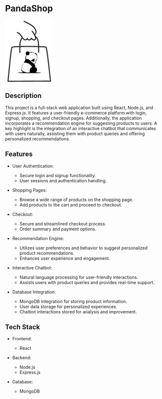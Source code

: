 # PandaShop
![Project Logo](./src/pages/logo.png)
## Description

This project is a full-stack web application built using React, Node.js, and Express.js. It features a user-friendly e-commerce platform with login, signup, shopping, and checkout pages. Additionally, the application incorporates a recommendation engine for suggesting products to users. A key highlight is the integration of an interactive chatbot that communicates with users naturally, assisting them with product queries and offering personalized recommendations.

## Features

- User Authentication:
  - Secure login and signup functionality.
  - User sessions and authentication handling.

- Shopping Pages:
  - Browse a wide range of products on the shopping page.
  - Add products to the cart and proceed to checkout.

- Checkout:
  - Secure and streamlined checkout process.
  - Order summary and payment options.

- Recommendation Engine:
  - Utilizes user preferences and behavior to suggest personalized product recommendations.
  - Enhances user experience and engagement.

- Interactive Chatbot:
  - Natural language processing for user-friendly interactions.
  - Assists users with product queries and provides real-time support.

- Database Integration:
  - MongoDB integration for storing product information.
  - User data storage for personalized experiences.
  - Chatbot interactions stored for analysis and improvement.

## Tech Stack

- Frontend:
  - React

- Backend:
  - Node.js
  - Express.js

- Database:
  - MongoDB